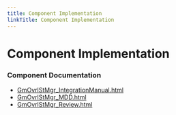 ```yaml
---
title: Component Implementation
linkTitle: Component Implementation
---
```


# Component Implementation
### Component Documentation

- [GmOvrlStMgr_IntegrationManual.html](doc/GmOvrlStMgr_IntegrationManual.html)
- [GmOvrlStMgr_MDD.html](doc/GmOvrlStMgr_MDD.html)
- [GmOvrlStMgr_Review.html](doc/GmOvrlStMgr_Review.html)


